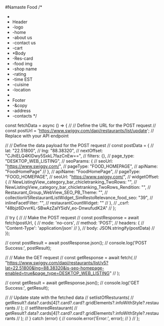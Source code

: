#Namaste Food
/\*

-
- Header
- -logo
- -home
- -about us
- -contact us
- -cart
- \*Body
- -Res-card
- -food img
- -shop name
- -rating
- -time EST
- -cuisine
- -location
-
- Footer
- -&copy
- -address
- -contacts
  \*/

const fetchData = async () => {
// // Define the URL for the POST request
// const postUrl = 'https://www.swiggy.com/dapi/restaurants/list/update'; // Replace with your API endpoint

// // Define the data payload for the POST request
// const postData = {
// lat: "22.51800",
// lng: "88.38320",
// nextOffset: "CJhlELQ4KIDwy5SxkL7fazCnEw==",
// filters: {},
// page_type: "DESKTOP_WEB_LISTING",
// seoParams: {
// seoUrl: "https://www.swiggy.com/",
// pageType: "FOOD_HOMEPAGE",
// apiName: "FoodHomePage"
// },
// apiName: "FoodHomePage",
// pageType: "FOOD_HOMEPAGE",
// seoUrl: "https://www.swiggy.com/",
// widgetOffset: {
// NewListingView_category_bar_chicletranking_TwoRows: "",
// NewListingView_category_bar_chicletranking_TwoRows_Rendition: "",
// Restaurant_Group_WebView_SEO_PB_Theme: "",
// collectionV5RestaurantListWidget_SimRestoRelevance_food_seo: "39",
// inlineFacetFilter: "",
// restaurantCountWidget: ""
// },
// \_csrf: "48bjz6DvvrKL-SBwAzZaIY5idV_eo-DnwufudK2A"
// };

// try {
// // Make the POST request
// const postResponse = await fetch(postUrl, {
// mode: 'no-cors',
// method: 'POST',
// headers: {
// 'Content-Type': 'application/json'
// },
// body: JSON.stringify(postData)
// });

// const postResult = await postResponse.json();
// console.log('POST Success:', postResult);

// // Make the GET request
// const getResponse = await fetch(
// "https://www.swiggy.com/dapi/restaurants/list/v5?lat=22.51800&lng=88.38320&is-seo-homepage-enabled=true&page_type=DESKTOP_WEB_LISTING"
// );

// const getResult = await getResponse.json();
// console.log('GET Success:', getResult);

// // Update state with the fetched data
// setlistOfResturants(
// getResult?.data?.cards[4]?.card?.card?.gridElements?.infoWithStyle?.restaurants
// );
// setfilteredRestaurant(
// getResult?.data?.cards[4]?.card?.card?.gridElements?.infoWithStyle?.restaurants
// );
// } catch (error) {
// console.error('Error:', error);
// }
// };
